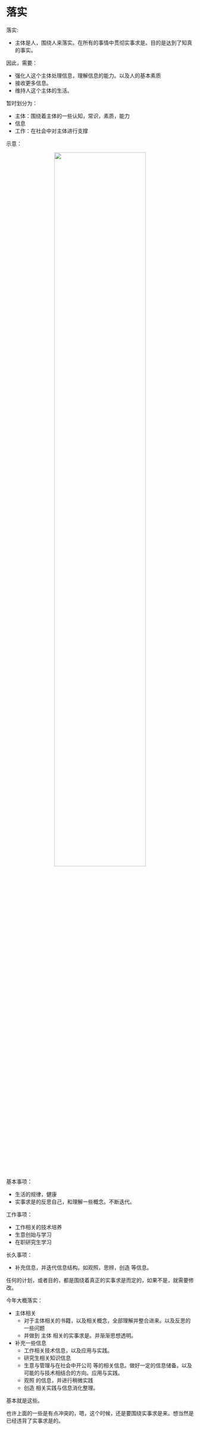 # 落实

落实:

- 主体是人，围绕人来落实。在所有的事情中贯彻实事求是。目的是达到了知真的事实。

因此，需要：

- 强化人这个主体处理信息，理解信息的能力。以及人的基本素质
- 接收更多信息。
- 维持人这个主体的生活。


暂时划分为：

- 主体：围绕着主体的一些认知，常识，素质，能力
- 信息
- 工作：在社会中对主体进行支撑

示意：

<p align="center">
    <img width="70%" height="70%" src="http://images.iterate.site/blog/image/20200322/2vieq0zqauvk.png?imageslim">
</p>




基本事项：

- 生活的规律，健康
- 实事求是的反思自己，和理解一些概念。不断迭代。


工作事项：

- 工作相关的技术培养
- 生意创始与学习
- 在职研究生学习

长久事项：

- 补充信息，并迭代信息结构。如观照，思辨，创造 等信息。


任何的计划，或者目的，都是围绕着真正的实事求是而定的，如果不是，就需要修改。

今年大概落实：

- 主体相关
  - 对于主体相关的书籍，以及相关概念，全部理解并整合进来。以及反思的一些问题
  - 并做到 主体 相关的实事求是。并渐渐思想透明。
- 补充一些信息
  - 工作相关技术信息，以及应用与实践。
  - 研究生相关知识信息
  - 生意与管理与在社会中开公司 等的相关信息。做好一定的信息储备。以及可能的与技术相结合的方向。应用与实践。
  - 观照 的信息，并进行稍微实践
  - 创造 相关实践与信息消化整理。

基本就是这些。


也许上面的一些是有点冲突的，嗯，这个时候，还是要围绕实事求是来。想当然是已经违背了实事求是的。

